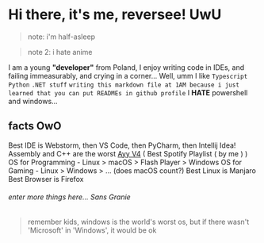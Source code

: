 
Hi there, it's me, reversee! UwU
===========================
 >note: i'm half-asleep
 
 >note 2: i hate anime
 
I am a young **"developer"** from Poland,
I enjoy writing code in IDEs, and failing immeasurably, and crying in a corner...
Well, umm I like `Typescript` `Python` `.NET stuff` `writing this markdown file at 1AM because i just learned that you can put READMEs in github profile` I **HATE** powershell and windows…

## facts OwO
Best IDE is Webstorm, then VS Code, then PyCharm, then Intellij Idea!
Assembly and C++ are the worst
[Ayy V4](https://open.spotify.com/playlist/74s3hIC9cZ8YlfEUw80Xom?si=ddd0f172efac40e4) ( Best Spotify Playlist ( by me ) )
OS for Programming - Linux > macOS > Flash Player > Windows
OS for Gaming - Linux > Windows > ... (does macOS count?)
Best Linux is Manjaro
Best Browser is Firefox
###### enter more things here... Sans Granie
>remember kids, windows is the world's worst os, but if there wasn't 'Microsoft' in 'Windows', it would be ok
